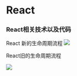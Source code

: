 # React
### React相关技术以及代码

React 新的生命周期流程
<img src="https://img-blog.csdnimg.cn/20201121124712725.jpg?x-oss-process=image/watermark,type_ZmFuZ3poZW5naGVpdGk,shadow_10,text_aHR0cHM6Ly9ibG9nLmNzZG4ubmV0L3UwMTMzNTY5MDc=,size_16,color_FFFFFF,t_70#pic_center"/>

React旧的生命周期流程

![](https://img-blog.csdnimg.cn/20201121124809985.jpg?x-oss-process=image/watermark,type_ZmFuZ3poZW5naGVpdGk,shadow_10,text_aHR0cHM6Ly9ibG9nLmNzZG4ubmV0L3UwMTMzNTY5MDc=,size_16,color_FFFFFF,t_70#pic_center)


